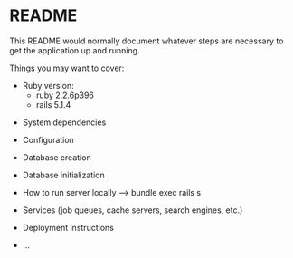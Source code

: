 # README

This README would normally document whatever steps are necessary to get the
application up and running.

Things you may want to cover:

* Ruby version:
  * ruby 2.2.6p396
  * rails 5.1.4

- System dependencies

- Configuration

- Database creation

- Database initialization

- How to run server locally
  --> bundle exec rails s

- Services (job queues, cache servers, search engines, etc.)

- Deployment instructions

- ...
